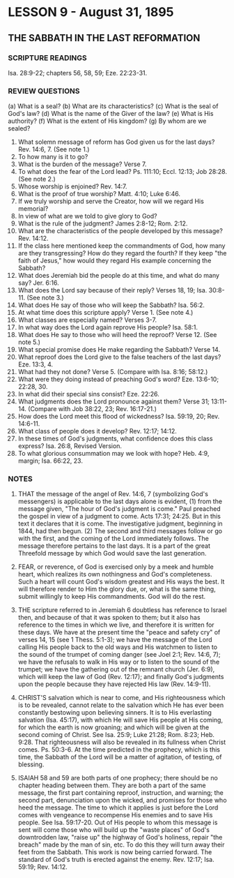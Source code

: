 # LESSON 9 - August 31, 1895

## THE SABBATH IN THE LAST REFORMATION

### SCRIPTURE READINGS
Isa. 28:9-22; chapters 56, 58, 59; Eze. 22:23-31.

### REVIEW QUESTIONS
(a) What is a seal?
(b) What are its characteristics?
(c) What is the seal of God's law?
(d) What is the name of the Giver of the law?
(e) What is His authority?
(f) What is the extent of His kingdom?
(g) By whom are we sealed?

1. What solemn message of reform has God given us for the last days? Rev. 14:6, 7. (See note 1.)
2. To how many is it to go?
3. What is the burden of the message? Verse 7.
4. To what does the fear of the Lord lead? Ps. 111:10; Eccl. 12:13; Job 28:28. (See note 2.)
5. Whose worship is enjoined? Rev. 14:7.
6. What is the proof of true worship? Matt. 4:10; Luke 6:46.
7. If we truly worship and serve the Creator, how will we regard His memorial?
8. In view of what are we told to give glory to God?
9. What is the rule of the judgment? James 2:8-12; Rom. 2:12.
10. What are the characteristics of the people developed by this message? Rev. 14:12.
11. If the class here mentioned keep the commandments of God, how many are they transgressing? How do they regard the fourth? If they keep "the faith of Jesus," how would they regard His example concerning the Sabbath?
12. What does Jeremiah bid the people do at this time, and what do many say? Jer. 6:16.
13. What does the Lord say because of their reply? Verses 18, 19; Isa. 30:8-11. (See note 3.)
14. What does He say of those who will keep the Sabbath? Isa. 56:2.
15. At what time does this scripture apply? Verse 1. (See note 4.)
16. What classes are especially named? Verses 3-7.
17. In what way does the Lord again reprove His people? Isa. 58:1.
18. What does He say to those who will heed the reproof? Verse 12. (See note 5.)
19. What special promise does He make regarding the Sabbath? Verse 14.
20. What reproof does the Lord give to the false teachers of the last days? Eze. 13:3, 4.
21. What had they not done? Verse 5. (Compare with Isa. 8:16; 58:12.)
22. What were they doing instead of preaching God's word? Eze. 13:6-10; 22:28, 30.
23. In what did their special sins consist? Eze. 22:26.
24. What judgments does the Lord pronounce against them? Verse 31; 13:11-14. (Compare with Job 38:22, 23; Rev. 16:17-21.)
25. How does the Lord meet this flood of wickedness? Isa. 59:19, 20; Rev. 14:6-11.
26. What class of people does it develop? Rev. 12:17; 14:12.
27. In these times of God's judgments, what confidence does this class express? Isa. 26:8, Revised Version.
28. To what glorious consummation may we look with hope? Heb. 4:9, margin; Isa. 66:22, 23.

### NOTES

1. THAT the message of the angel of Rev. 14:6, 7 (symbolizing God's messengers) is applicable to the last days alone is evident, (1) from the message given, "The hour of God's judgment is come." Paul preached the gospel in view of a judgment to come. Acts 17:31; 24:25. But in this text it declares that it is come. The investigative judgment, beginning in 1844, had then begun. (2) The second and third messages follow or go with the first, and the coming of the Lord immediately follows. The message therefore pertains to the last days. It is a part of the great Threefold message by which God would save the last generation.

2. FEAR, or reverence, of God is exercised only by a meek and humble heart, which realizes its own nothingness and God's completeness. Such a heart will count God's wisdom greatest and His ways the best. It will therefore render to Him the glory due, or, what is the same thing, submit willingly to keep His commandments. God will do the rest.

3. THE scripture referred to in Jeremiah 6 doubtless has reference to Israel then, and because of that it was spoken to them; but it also has reference to the times in which we live, and therefore it is written for these days. We have at the present time the "peace and safety cry" of verses 14, 15 (see 1 Thess. 5:1-3); we have the message of the Lord calling His people back to the old ways and His watchmen to listen to the sound of the trumpet of coming danger (see Joel 2:1; Rev. 14:6, 7); we have the refusals to walk in His way or to listen to the sound of the trumpet; we have the gathering out of the remnant church (Jer. 6:9), which will keep the law of God (Rev. 12:17); and finally God's judgments upon the people because they have rejected His law (Rev. 14:9-11).

4. CHRIST'S salvation which is near to come, and His righteousness which is to be revealed, cannot relate to the salvation which He has ever been constantly bestowing upon believing sinners. It is to His everlasting salvation (Isa. 45:17), with which He will save His people at His coming, for which the earth is now groaning; and which will be given at the second coming of Christ. See Isa. 25:9; Luke 21:28; Rom. 8:23; Heb. 9:28. That righteousness will also be revealed in its fullness when Christ comes. Ps. 50:3-6. At the time predicted in the prophecy, which is this time, the Sabbath of the Lord will be a matter of agitation, of testing, of blessing.

5. ISAIAH 58 and 59 are both parts of one prophecy; there should be no chapter heading between them. They are both a part of the same message, the first part containing reproof, instruction, and warning; the second part, denunciation upon the wicked, and promises for those who heed the message. The time to which it applies is just before the Lord comes with vengeance to recompense His enemies and to save His people. See Isa. 59:17-20. Out of His people to whom this message is sent will come those who will build up the "waste places" of God's downtrodden law, "raise up" the highway of God's holiness, repair "the breach" made by the man of sin, etc. To do this they will turn away their feet from the Sabbath. This work is now being carried forward. The standard of God's truth is erected against the enemy. Rev. 12:17; Isa. 59:19; Rev. 14:12.
